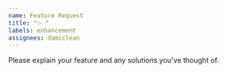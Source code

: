 ```yaml
---
name: Feature Request
title: "✨ "
labels: enhancement
assignees: damcclean
---
```


Please explain your feature and any solutions you've thought of.
